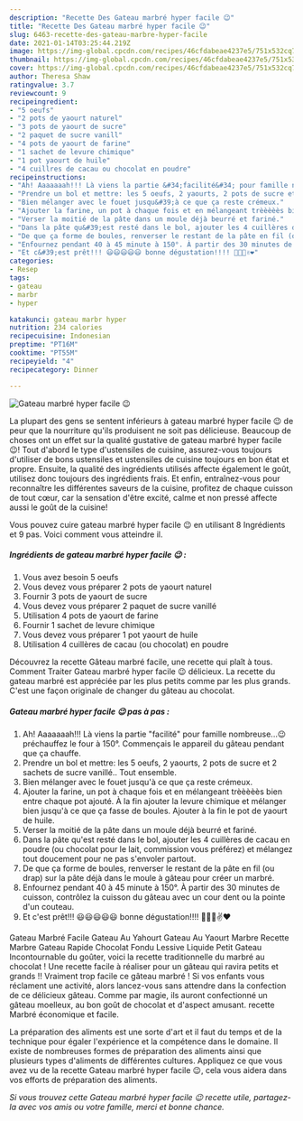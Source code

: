 ```yaml
---
description: "Recette Des Gateau marbré hyper facile 😉"
title: "Recette Des Gateau marbré hyper facile 😉"
slug: 6463-recette-des-gateau-marbre-hyper-facile
date: 2021-01-14T03:25:44.219Z
image: https://img-global.cpcdn.com/recipes/46cfdabeae4237e5/751x532cq70/gateau-marbre-hyper-facile-😉-photo-principale-de-la-recette.jpg
thumbnail: https://img-global.cpcdn.com/recipes/46cfdabeae4237e5/751x532cq70/gateau-marbre-hyper-facile-😉-photo-principale-de-la-recette.jpg
cover: https://img-global.cpcdn.com/recipes/46cfdabeae4237e5/751x532cq70/gateau-marbre-hyper-facile-😉-photo-principale-de-la-recette.jpg
author: Theresa Shaw
ratingvalue: 3.7
reviewcount: 9
recipeingredient:
- "5 oeufs"
- "2 pots de yaourt naturel"
- "3 pots de yaourt de sucre"
- "2 paquet de sucre vanill"
- "4 pots de yaourt de farine"
- "1 sachet de levure chimique"
- "1 pot yaourt de huile"
- "4 cuillres de cacau ou chocolat en poudre"
recipeinstructions:
- "Ah! Aaaaaaah!!! Là viens la partie &#34;facilité&#34; pour famille nombreuse...😉 préchauffez le four à 150°. Commençais le appareil du gâteau pendant que ça chauffe."
- "Prendre un bol et mettre: les 5 oeufs, 2 yaourts, 2 pots de sucre et 2 sachets de sucre vanillé.. Tout ensemble."
- "Bien mélanger avec le fouet jusqu&#39;à ce que ça reste crémeux."
- "Ajouter la farine, un pot à chaque fois et en mélangeant trèèèèès bien entre chaque pot ajouté. À la fin ajouter la levure chimique et mélanger bien jusqu&#39;à ce que ça fasse de boules. Ajouter à la fin le pot de yaourt de huile."
- "Verser la moitié de la pâte dans un moule déjà beurré et fariné."
- "Dans la pâte qu&#39;est resté dans le bol, ajouter les 4 cuillères de cacau en poudre (ou chocolat pour le lait, commission vous préférez) et mélangez tout doucement pour ne pas s&#39;envoler partout."
- "De que ça forme de boules, renverser le restant de la pâte en fil (ou drap) sur la pâte déjà dans le moule à gâteau pour créer un marbré."
- "Enfournez pendant 40 à 45 minute à 150°. À partir des 30 minutes de cuisson, contrôlez la cuisson du gâteau avec un cour dent ou la pointe d&#39;un couteau."
- "Et c&#39;est prêt!!! 😃😃😃😃😃 bonne dégustation!!!! 🍰🍫🍩✌❤"
categories:
- Resep
tags:
- gateau
- marbr
- hyper

katakunci: gateau marbr hyper 
nutrition: 234 calories
recipecuisine: Indonesian
preptime: "PT16M"
cooktime: "PT55M"
recipeyield: "4"
recipecategory: Dinner

---
```



![Gateau marbré hyper facile 😉](https://img-global.cpcdn.com/recipes/46cfdabeae4237e5/751x532cq70/gateau-marbre-hyper-facile-😉-photo-principale-de-la-recette.jpg)

La plupart des gens se sentent inférieurs à gateau marbré hyper facile 😉 de peur que la nourriture qu'ils produisent ne soit pas délicieuse. Beaucoup de choses ont un effet sur la qualité gustative de gateau marbré hyper facile 😉! Tout d'abord le type d'ustensiles de cuisine, assurez-vous toujours d'utiliser de bons ustensiles et ustensiles de cuisine toujours en bon état et propre. Ensuite, la qualité des ingrédients utilisés affecte également le goût, utilisez donc toujours des ingrédients frais. Et enfin, entraînez-vous pour reconnaître les différentes saveurs de la cuisine, profitez de chaque cuisson de tout cœur, car la sensation d'être excité, calme et non pressé affecte aussi le goût de la cuisine!

<!--inarticleads1-->

Vous pouvez cuire gateau marbré hyper facile 😉 en utilisant 8 Ingrédients et 9 pas. Voici comment vous atteindre il.

##### Ingrédients de gateau marbré hyper facile 😉 :

1. Vous avez besoin 5 oeufs
1. Vous devez vous préparer 2 pots de yaourt naturel
1. Fournir 3 pots de yaourt de sucre
1. Vous devez vous préparer 2 paquet de sucre vanillé
1. Utilisation 4 pots de yaourt de farine
1. Fournir 1 sachet de levure chimique
1. Vous devez vous préparer 1 pot yaourt de huile
1. Utilisation 4 cuillères de cacau (ou chocolat) en poudre


Découvrez la recette Gâteau marbré facile, une recette qui plaît à tous. Comment Traiter Gateau marbré hyper facile 😉 délicieux. La recette du gateau marbré est appréciée par les plus petits comme par les plus grands. C&#39;est une façon originale de changer du gâteau au chocolat. 

<!--inarticleads2-->

##### Gateau marbré hyper facile 😉 pas à pas :

1. Ah! Aaaaaaah!!! Là viens la partie &#34;facilité&#34; pour famille nombreuse...😉 préchauffez le four à 150°. Commençais le appareil du gâteau pendant que ça chauffe.
1. Prendre un bol et mettre: les 5 oeufs, 2 yaourts, 2 pots de sucre et 2 sachets de sucre vanillé.. Tout ensemble.
1. Bien mélanger avec le fouet jusqu&#39;à ce que ça reste crémeux.
1. Ajouter la farine, un pot à chaque fois et en mélangeant trèèèèès bien entre chaque pot ajouté. À la fin ajouter la levure chimique et mélanger bien jusqu&#39;à ce que ça fasse de boules. Ajouter à la fin le pot de yaourt de huile.
1. Verser la moitié de la pâte dans un moule déjà beurré et fariné.
1. Dans la pâte qu&#39;est resté dans le bol, ajouter les 4 cuillères de cacau en poudre (ou chocolat pour le lait, commission vous préférez) et mélangez tout doucement pour ne pas s&#39;envoler partout.
1. De que ça forme de boules, renverser le restant de la pâte en fil (ou drap) sur la pâte déjà dans le moule à gâteau pour créer un marbré.
1. Enfournez pendant 40 à 45 minute à 150°. À partir des 30 minutes de cuisson, contrôlez la cuisson du gâteau avec un cour dent ou la pointe d&#39;un couteau.
1. Et c&#39;est prêt!!! 😃😃😃😃😃 bonne dégustation!!!! 🍰🍫🍩✌❤


Gateau Marbré Facile Gateau Au Yahourt Gateau Au Yaourt Marbre Recette Marbre Gateau Rapide Chocolat Fondu Lessive Liquide Petit Gateau Incontournable du goûter, voici la recette traditionnelle du marbré au chocolat ! Une recette facile à réaliser pour un gâteau qui ravira petits et grands !! Vraiment trop facile ce gâteau marbré ! Si vos enfants vous réclament une activité, alors lancez-vous sans attendre dans la confection de ce délicieux gâteau. Comme par magie, ils auront confectionné un gâteau moelleux, au bon goût de chocolat et d&#39;aspect amusant. recette Marbré économique et facile. 

<!--inarticleads1-->

<p>
La préparation des aliments est une sorte d'art et il faut du temps et de la technique pour égaler l'expérience et la compétence dans le domaine. Il existe de nombreuses formes de préparation des aliments ainsi que plusieurs types d'aliments de différentes cultures. Appliquez ce que vous avez vu de la recette Gateau marbré hyper facile 😉, cela vous aidera dans vos efforts de préparation des aliments.
</p>

<p>
<i>Si vous trouvez cette Gateau marbré hyper facile 😉 recette utile, partagez-la avec vos amis ou votre famille, merci et bonne chance.</i>
</p>
